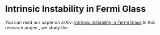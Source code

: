 # Intrinsic Instability in Fermi Glass
You can read our paper on arXiv: [Intrinsic Instability in Fermi Glass](https://arxiv.org/pdf/2208.08081.pdf)
In this research project, we study the 
